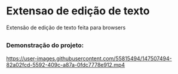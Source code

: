 # Extensao de edição de texto
 Extensão de edição de texto feita para browsers 
 
 ##

### Demonstração do projeto:
https://user-images.githubusercontent.com/55815494/147507494-82a02fcd-5592-409c-a87a-0fdc7778e912.mp4
